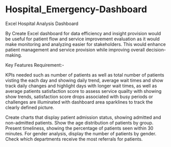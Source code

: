 # Hospital_Emergency-Dashboard
Excel Hospital Analysis Dashboard

By Create Excel dashboard for data efficiency and insight provision would be useful for patient flow and service improvement evaluation as it would make monitoring and analyzing easier for stakeholders. This would enhance patient management and service provision while improving overall decision-making.

Key Features Requirement:-

KPIs needed such as number of patients as well as total number of patients visting the each day and showing daily trend, average wait times and show track daily changes and highlight days with longer wait times, as well as average patients satisfaction score to assess service quailty with showing show trends, satisfaction score drops associated with busy periods or challenges are illuminated with dashboard area sparklines to track the clearly defined picture.

Create charts that display patient admission status, showing admitted and non-admitted patients. Show the age distribution of patients by group. Present timeliness, showing the percentage of patients seen within 30 minutes. For gender analysis, display the number of patients by gender. Check which departments receive the most referrals for patients.





